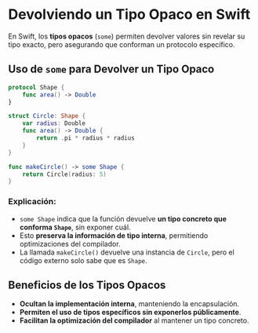 # Devolviendo un Tipo Opaco en Swift

En Swift, los **tipos opacos** (`some`) permiten devolver valores sin revelar su tipo exacto, pero asegurando que conforman un protocolo específico.

## Uso de `some` para Devolver un Tipo Opaco

```swift
protocol Shape {
    func area() -> Double
}

struct Circle: Shape {
    var radius: Double
    func area() -> Double {
        return .pi * radius * radius
    }
}

func makeCircle() -> some Shape {
    return Circle(radius: 5)
}
```

### Explicación:
- `some Shape` indica que la función devuelve **un tipo concreto que conforma `Shape`**, sin exponer cuál.
- Esto **preserva la información de tipo interna**, permitiendo optimizaciones del compilador.
- La llamada `makeCircle()` devuelve una instancia de `Circle`, pero el código externo solo sabe que es `Shape`.

## Beneficios de los Tipos Opacos
- **Ocultan la implementación interna**, manteniendo la encapsulación.
- **Permiten el uso de tipos específicos sin exponerlos públicamente**.
- **Facilitan la optimización del compilador** al mantener un tipo concreto.

